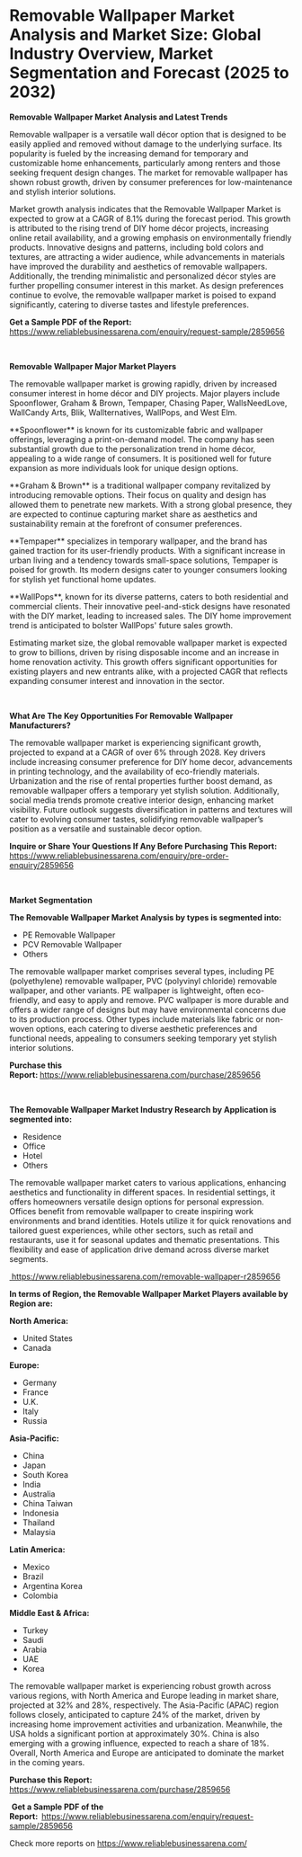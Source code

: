 <p><h1>Removable Wallpaper Market Analysis and Market Size: Global Industry Overview, Market Segmentation and Forecast (2025 to 2032)</h1></p><p><strong>Removable Wallpaper Market Analysis and Latest Trends</strong></p>
<p><p>Removable wallpaper is a versatile wall décor option that is designed to be easily applied and removed without damage to the underlying surface. Its popularity is fueled by the increasing demand for temporary and customizable home enhancements, particularly among renters and those seeking frequent design changes. The market for removable wallpaper has shown robust growth, driven by consumer preferences for low-maintenance and stylish interior solutions.</p><p>Market growth analysis indicates that the Removable Wallpaper Market is expected to grow at a CAGR of 8.1% during the forecast period. This growth is attributed to the rising trend of DIY home décor projects, increasing online retail availability, and a growing emphasis on environmentally friendly products. Innovative designs and patterns, including bold colors and textures, are attracting a wider audience, while advancements in materials have improved the durability and aesthetics of removable wallpapers. Additionally, the trending minimalistic and personalized décor styles are further propelling consumer interest in this market. As design preferences continue to evolve, the removable wallpaper market is poised to expand significantly, catering to diverse tastes and lifestyle preferences.</p></p>
<p><strong>Get a Sample PDF of the Report:&nbsp;</strong> <a href="https://www.reliablebusinessarena.com/enquiry/request-sample/2859656?utm_campaign=3115&utm_medium=2&utm_source=Github&utm_content=ia&utm_term=12032025&utm_id=removable-wallpaper">https://www.reliablebusinessarena.com/enquiry/request-sample/2859656</a></p>
<p>&nbsp;</p>
<p><strong>Removable Wallpaper Major Market Players</strong></p>
<p><p>The removable wallpaper market is growing rapidly, driven by increased consumer interest in home décor and DIY projects. Major players include Spoonflower, Graham & Brown, Tempaper, Chasing Paper, WallsNeedLove, WallCandy Arts, Blik, Wallternatives, WallPops, and West Elm.</p><p>**Spoonflower** is known for its customizable fabric and wallpaper offerings, leveraging a print-on-demand model. The company has seen substantial growth due to the personalization trend in home décor, appealing to a wide range of consumers. It is positioned well for future expansion as more individuals look for unique design options.</p><p>**Graham & Brown** is a traditional wallpaper company revitalized by introducing removable options. Their focus on quality and design has allowed them to penetrate new markets. With a strong global presence, they are expected to continue capturing market share as aesthetics and sustainability remain at the forefront of consumer preferences.</p><p>**Tempaper** specializes in temporary wallpaper, and the brand has gained traction for its user-friendly products. With a significant increase in urban living and a tendency towards small-space solutions, Tempaper is poised for growth. Its modern designs cater to younger consumers looking for stylish yet functional home updates.</p><p>**WallPops**, known for its diverse patterns, caters to both residential and commercial clients. Their innovative peel-and-stick designs have resonated with the DIY market, leading to increased sales. The DIY home improvement trend is anticipated to bolster WallPops' future sales growth.</p><p>Estimating market size, the global removable wallpaper market is expected to grow to billions, driven by rising disposable income and an increase in home renovation activity. This growth offers significant opportunities for existing players and new entrants alike, with a projected CAGR that reflects expanding consumer interest and innovation in the sector.</p></p>
<p>&nbsp;</p>
<p><strong>What Are The Key Opportunities For Removable Wallpaper Manufacturers?</strong></p>
<p><p>The removable wallpaper market is experiencing significant growth, projected to expand at a CAGR of over 6% through 2028. Key drivers include increasing consumer preference for DIY home decor, advancements in printing technology, and the availability of eco-friendly materials. Urbanization and the rise of rental properties further boost demand, as removable wallpaper offers a temporary yet stylish solution. Additionally, social media trends promote creative interior design, enhancing market visibility. Future outlook suggests diversification in patterns and textures will cater to evolving consumer tastes, solidifying removable wallpaper’s position as a versatile and sustainable decor option.</p></p>
<p><strong>Inquire or Share Your Questions If Any Before Purchasing This Report:</strong> <a href="https://www.reliablebusinessarena.com/enquiry/pre-order-enquiry/2859656?utm_campaign=3115&utm_medium=2&utm_source=Github&utm_content=ia&utm_term=12032025&utm_id=removable-wallpaper">https://www.reliablebusinessarena.com/enquiry/pre-order-enquiry/2859656</a></p>
<p>&nbsp;</p>
<p><strong>Market Segmentation</strong></p>
<p><strong>The Removable Wallpaper Market Analysis by types is segmented into:</strong></p>
<p><ul><li>PE Removable Wallpaper</li><li>PCV Removable Wallpaper</li><li>Others</li></ul></p>
<p><p>The removable wallpaper market comprises several types, including PE (polyethylene) removable wallpaper, PVC (polyvinyl chloride) removable wallpaper, and other variants. PE wallpaper is lightweight, often eco-friendly, and easy to apply and remove. PVC wallpaper is more durable and offers a wider range of designs but may have environmental concerns due to its production process. Other types include materials like fabric or non-woven options, each catering to diverse aesthetic preferences and functional needs, appealing to consumers seeking temporary yet stylish interior solutions.</p></p>
<p><strong>Purchase this Report:&nbsp;</strong><a href="https://www.reliablebusinessarena.com/purchase/2859656?utm_campaign=3115&utm_medium=2&utm_source=Github&utm_content=ia&utm_term=12032025&utm_id=removable-wallpaper">https://www.reliablebusinessarena.com/purchase/2859656</a></p>
<p>&nbsp;</p>
<p><strong>The Removable Wallpaper Market Industry Research by Application is segmented into:</strong></p>
<p><ul><li>Residence</li><li>Office</li><li>Hotel</li><li>Others</li></ul></p>
<p><p>The removable wallpaper market caters to various applications, enhancing aesthetics and functionality in different spaces. In residential settings, it offers homeowners versatile design options for personal expression. Offices benefit from removable wallpaper to create inspiring work environments and brand identities. Hotels utilize it for quick renovations and tailored guest experiences, while other sectors, such as retail and restaurants, use it for seasonal updates and thematic presentations. This flexibility and ease of application drive demand across diverse market segments.</p></p>
<p><a href="https://www.reliablebusinessarena.com/removable-wallpaper-r2859656?utm_campaign=3115&utm_medium=2&utm_source=Github&utm_content=ia&utm_term=12032025&utm_id=removable-wallpaper">&nbsp;https://www.reliablebusinessarena.com/removable-wallpaper-r2859656</a></p>
<p><strong>In terms of Region, the Removable Wallpaper Market Players available by Region are:</strong></p>
<p>
    <p> <strong> North America: </strong>
        <ul>
            <li>United States</li>
            <li>Canada</li>
        </ul>
        </p> 
    <p> <strong> Europe: </strong>
        <ul>
            <li>Germany</li>
            <li>France</li>
            <li>U.K.</li>
            <li>Italy</li>
            <li>Russia</li>
        </ul>
        </p> 
    <p> <strong> Asia-Pacific: </strong>
        <ul>
            <li>China</li>
            <li>Japan</li>
            <li>South Korea</li>
            <li>India</li>
            <li>Australia</li>
            <li>China Taiwan</li>
            <li>Indonesia</li>
            <li>Thailand</li>
            <li>Malaysia</li>
        </ul>
        </p> 
    <p> <strong> Latin America: </strong>
        <ul>
            <li>Mexico</li>
            <li>Brazil</li>
            <li>Argentina Korea</li>
            <li>Colombia</li>
        </ul>
        </p> 
    <p> <strong> Middle East & Africa: </strong>
        <ul>
            <li>Turkey</li>
            <li>Saudi</li>
            <li>Arabia</li>
            <li>UAE</li>
            <li>Korea</li>
        </ul>
    </p>
    </p>
<p><p>The removable wallpaper market is experiencing robust growth across various regions, with North America and Europe leading in market share, projected at 32% and 28%, respectively. The Asia-Pacific (APAC) region follows closely, anticipated to capture 24% of the market, driven by increasing home improvement activities and urbanization. Meanwhile, the USA holds a significant portion at approximately 30%. China is also emerging with a growing influence, expected to reach a share of 18%. Overall, North America and Europe are anticipated to dominate the market in the coming years.</p></p>
<p><strong>Purchase this Report: </strong><a href="https://www.reliablebusinessarena.com/purchase/2859656?utm_campaign=3115&utm_medium=2&utm_source=Github&utm_content=ia&utm_term=12032025&utm_id=removable-wallpaper">https://www.reliablebusinessarena.com/purchase/2859656</a></p>
<p>&nbsp;<strong>Get a Sample PDF of the Report:&nbsp;&nbsp;</strong><a href="https://www.reliablebusinessarena.com/enquiry/request-sample/2859656?utm_campaign=3115&utm_medium=2&utm_source=Github&utm_content=ia&utm_term=12032025&utm_id=removable-wallpaper">https://www.reliablebusinessarena.com/enquiry/request-sample/2859656</a></p>
<p><strong></strong></p>
<p>Check more reports on <a href="https://www.reliablebusinessarena.com/?utm_campaign=3115&utm_medium=2&utm_source=Github&utm_content=ia&utm_term=12032025&utm_id=removable-wallpaper">https://www.reliablebusinessarena.com/</a></p>
